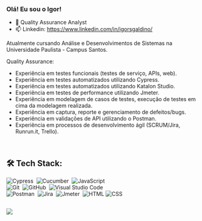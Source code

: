 ### Olá! Eu sou o Igor!

- 🎈 Quality Assurance Analyst
- 📫 Linkedin: https://www.linkedin.com/in/igorsgaldino/

<p>Atualmente cursando Análise e Desenvolvimentos de Sistemas na Universidade Paulista - Campus Santos. 

Quality Assurance: 
- Experiência em testes funcionais (testes de serviço, APIs, web).
- Experiência em testes automatizados utilizando Cypress.
- Experiência em testes automatizados utilizando Katalon Studio.
- Experiência em testes de performance utilizando Jmeter.
- Experiência em modelagem de casos de testes, execução de testes em cima da modelagem realizada.
- Experiência em captura, reporte e gerenciamento de defeitos/bugs. 
- Experiência em validações de API utilizando o Postman.
- Experiência em processos de desenvolvimento ágil (SCRUM/Jira, Runrun.it, Trello).

 <div style="display: inline_block"><br>
<!--   
  <img align="center" alt="Igor-Cucumber" height="30" width="30" src="https://avatars.githubusercontent.com/u/320565?s=200&v=4">
  <img align="center" alt="Igor-HTML" height="30" width="40" src="https://raw.githubusercontent.com/devicons/devicon/master/icons/html5/html5-original.svg">
  <img align="center" alt="Igor-CSS" height="30" width="40" src="https://raw.githubusercontent.com/devicons/devicon/master/icons/css3/css3-original.svg">
   -->
  
</div> 
  
 ## 🛠️ Tech Stack:
![Cypress](https://img.shields.io/badge/-Cypress-555?style=flat&logo=cypress)&nbsp;
![Cucumber](https://img.shields.io/badge/-Cucumber-555?style=flat&logo=cucumber)&nbsp;
![JavaScript](https://img.shields.io/badge/-JavaScript-555?style=flat&logo=javascript)\
![Git](https://img.shields.io/badge/-Git-555?style=flat&logo=git)&nbsp;
![GitHub](https://img.shields.io/badge/-GitHub-555?style=flat&logo=github)&nbsp;
![Visual Studio Code](https://img.shields.io/badge/-Visual%20Studio%20Code-555?style=flat&logo=visual-studio-code&logoColor=007ACC)&nbsp;\
![Postman](https://img.shields.io/badge/-Postman-555?style=flat&logo=postman)&nbsp;
![Jira](https://img.shields.io/badge/-Jira-555?style=flat&logo=jira)&nbsp;
![Jmeter](https://img.shields.io/badge/-Jmeter-555?style=flat&logo=jmeter)&nbsp;
![HTML](https://img.shields.io/badge/-HTML-555?style=flat&logo=html)
![CSS](https://img.shields.io/badge/-CSS-555?style=flat&logo=css)
 
 ##
  
 <div> 
  <a href="https://www.linkedin.com/in/igorsgaldino/" target="_blank"><img src="https://img.shields.io/badge/-LinkedIn-%230077B5?style=for-the-badge&logo=linkedin&logoColor=white" target="_blank"></a> 
 
</div>

